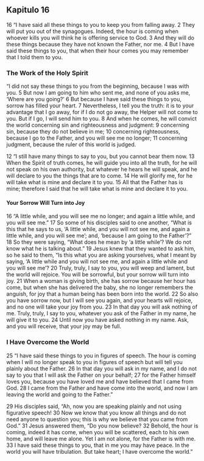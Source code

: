 Kapitulo 16
-----------

16 “I have said all these things to you to keep you from falling away. 2 They will put you out of the synagogues. Indeed, the hour is coming when whoever kills you will think he is offering service to God. 3 And they will do these things because they have not known the Father, nor me. 4 But I have said these things to you, that when their hour comes you may remember that I told them to you.

### The Work of the Holy Spirit

“I did not say these things to you from the beginning, because I was with you. 5 But now I am going to him who sent me, and none of you asks me, ‘Where are you going?’ 6 But because I have said these things to you, sorrow has filled your heart. 7 Nevertheless, I tell you the truth: it is to your advantage that I go away, for if I do not go away, the Helper will not come to you. But if I go, I will send him to you. 8 And when he comes, he will convict the world concerning sin and righteousness and judgment: 9 concerning sin, because they do not believe in me; 10 concerning righteousness, because I go to the Father, and you will see me no longer; 11 concerning judgment, because the ruler of this world is judged.

12 “I still have many things to say to you, but you cannot bear them now. 13 When the Spirit of truth comes, he will guide you into all the truth, for he will not speak on his own authority, but whatever he hears he will speak, and he will declare to you the things that are to come. 14 He will glorify me, for he will take what is mine and declare it to you. 15 All that the Father has is mine; therefore I said that he will take what is mine and declare it to you.

#### Your Sorrow Will Turn into Joy

16 “A little while, and you will see me no longer; and again a little while, and you will see me.” 17 So some of his disciples said to one another, “What is this that he says to us, ‘A little while, and you will not see me, and again a little while, and you will see me’; and, ‘because I am going to the Father’?” 18 So they were saying, “What does he mean by ‘a little while’? We do not know what he is talking about.” 19 Jesus knew that they wanted to ask him, so he said to them, “Is this what you are asking yourselves, what I meant by saying, ‘A little while and you will not see me, and again a little while and you will see me’? 20 Truly, truly, I say to you, you will weep and lament, but the world will rejoice. You will be sorrowful, but your sorrow will turn into joy. 21 When a woman is giving birth, she has sorrow because her hour has come, but when she has delivered the baby, she no longer remembers the anguish, for joy that a human being has been born into the world. 22 So also you have sorrow now, but I will see you again, and your hearts will rejoice, and no one will take your joy from you. 23 In that day you will ask nothing of me. Truly, truly, I say to you, whatever you ask of the Father in my name, he will give it to you. 24 Until now you have asked nothing in my name. Ask, and you will receive, that your joy may be full.

### I Have Overcome the World

25 “I have said these things to you in figures of speech. The hour is coming when I will no longer speak to you in figures of speech but will tell you plainly about the Father. 26 In that day you will ask in my name, and I do not say to you that I will ask the Father on your behalf; 27 for the Father himself loves you, because you have loved me and have believed that I came from God. 28 I came from the Father and have come into the world, and now I am leaving the world and going to the Father.”

29 His disciples said, “Ah, now you are speaking plainly and not using figurative speech! 30 Now we know that you know all things and do not need anyone to question you; this is why we believe that you came from God.” 31 Jesus answered them, “Do you now believe? 32 Behold, the hour is coming, indeed it has come, when you will be scattered, each to his own home, and will leave me alone. Yet I am not alone, for the Father is with me. 33 I have said these things to you, that in me you may have peace. In the world you will have tribulation. But take heart; I have overcome the world.”
